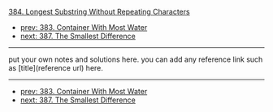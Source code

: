 [384. Longest Substring Without Repeating Characters](http://www.lintcode.com/problem/longest-substring-without-repeating-characters)

- [prev: 383. Container With Most Water](383-container-with-most-water.md)
- [next: 387. The Smallest Difference](387-the-smallest-difference.md)

---

put your own notes and solutions here.
you can add any reference link such as [title](reference url) here.

---

- [prev: 383. Container With Most Water](383-container-with-most-water.md)
- [next: 387. The Smallest Difference](387-the-smallest-difference.md)
